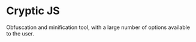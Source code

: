 # Cryptic JS
Obfuscation and minification tool, with a large number of options available to the user.
